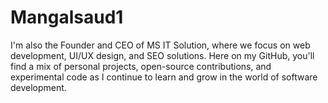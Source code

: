 # Mangalsaud1
 I'm also the Founder and CEO of MS IT Solution, where we focus on web development, UI/UX design, and SEO solutions. Here on my GitHub, you'll find a mix of personal projects, open-source contributions, and experimental code as I continue to learn and grow in the world of software development.
